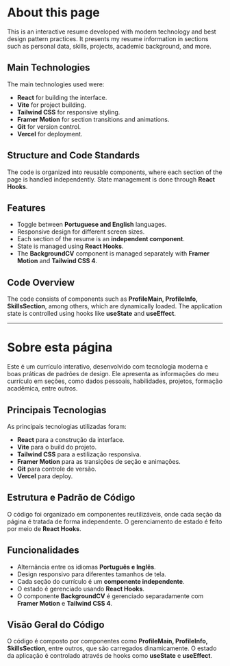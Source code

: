 
# About this page

This is an interactive resume developed with modern technology and best design pattern practices. It presents my resume information in sections such as personal data, skills, projects, academic background, and more.

## Main Technologies

The main technologies used were:
- **React** for building the interface.
- **Vite** for project building.
- **Tailwind CSS** for responsive styling.
- **Framer Motion** for section transitions and animations.
- **Git** for version control.
- **Vercel** for deployment.

## Structure and Code Standards

The code is organized into reusable components, where each section of the page is handled independently. State management is done through **React Hooks**.

## Features

- Toggle between **Portuguese and English** languages.
- Responsive design for different screen sizes.
- Each section of the resume is an **independent component**.
- State is managed using **React Hooks**.
- The **BackgroundCV** component is managed separately with **Framer Motion** and **Tailwind CSS 4**.

## Code Overview

The code consists of components such as **ProfileMain, ProfileInfo, SkillsSection**, among others, which are dynamically loaded. The application state is controlled using hooks like **useState** and **useEffect**.

---

# Sobre esta página

Este é um currículo interativo, desenvolvido com tecnologia moderna e boas práticas de padrões de design. Ele apresenta as informações do meu currículo em seções, como dados pessoais, habilidades, projetos, formação acadêmica, entre outros.

## Principais Tecnologias

As principais tecnologias utilizadas foram:
- **React** para a construção da interface.
- **Vite** para o build do projeto.
- **Tailwind CSS** para a estilização responsiva.
- **Framer Motion** para as transições de seção e animações.
- **Git** para controle de versão.
- **Vercel** para deploy.

## Estrutura e Padrão de Código

O código foi organizado em componentes reutilizáveis, onde cada seção da página é tratada de forma independente. O gerenciamento de estado é feito por meio de **React Hooks**.

## Funcionalidades

- Alternância entre os idiomas **Português e Inglês**.
- Design responsivo para diferentes tamanhos de tela.
- Cada seção do currículo é um **componente independente**.
- O estado é gerenciado usando **React Hooks**.
- O componente **BackgroundCV** é gerenciado separadamente com **Framer Motion** e **Tailwind CSS 4**.

## Visão Geral do Código

O código é composto por componentes como **ProfileMain, ProfileInfo, SkillsSection**, entre outros, que são carregados dinamicamente. O estado da aplicação é controlado através de hooks como **useState** e **useEffect**.




